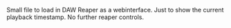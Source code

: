 Small file to load in DAW Reaper as a webinterface. Just to show the current playback timestamp. No further reaper controls.